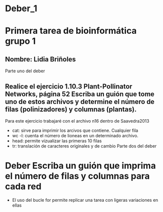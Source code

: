 # Deber_1
# Primera tarea de bioinformática grupo 1
## Nombre: Lidia Briñoles
Parte uno del deber
## Realice el ejercicio 1.10.3 Plant-Pollinator Networks, página 52 Escriba un guión que tome uno de estos archivos y determine el número de filas (polinizadores) y columnas (plantas). 
Para este ejercicio trabajaré con el archivo n16 dentro de Saavedra2013
- cat: sirve para imprimir los arcivos que contiene. Cualquier fila 
- wc -l: cuenta el número de lioneas en un determinado archivo. 
- head: permite vizualizar las primeras 10 filas 
- tr: translación de caracteres originales y de cambio
Parte dos del deber
# Deber Escriba un guión que imprima el número de filas y columnas para cada red 
- El uso del bucle for permite replicar una tarea con ligeras variaciones en ellas

